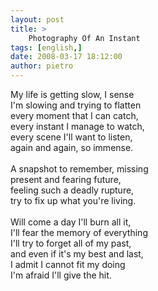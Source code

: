 ```yaml
---
layout: post
title: >
    Photography Of An Instant
tags: [english,]
date: 2008-03-17 18:12:00
author: pietro
---
```

My life is getting slow, I sense<br/>I'm slowing and trying to flatten<br/>every moment that I can catch,<br/>every instant I manage to watch,<br/>every scene I'll want to listen,<br/>again and again, so immense.<br/><br/>A snapshot to remember, missing<br/>present and fearing future,<br/>feeling such a deadly rupture,<br/>try to fix up what you're living.<br/><br/>Will come a day I'll burn all it,<br/>I'll fear the memory of everything<br/>I'll try to forget all of my past,<br/>and even if it's my best and last,<br/>I admit I cannot fit my doing<br/>I'm afraid I'll give the hit.
